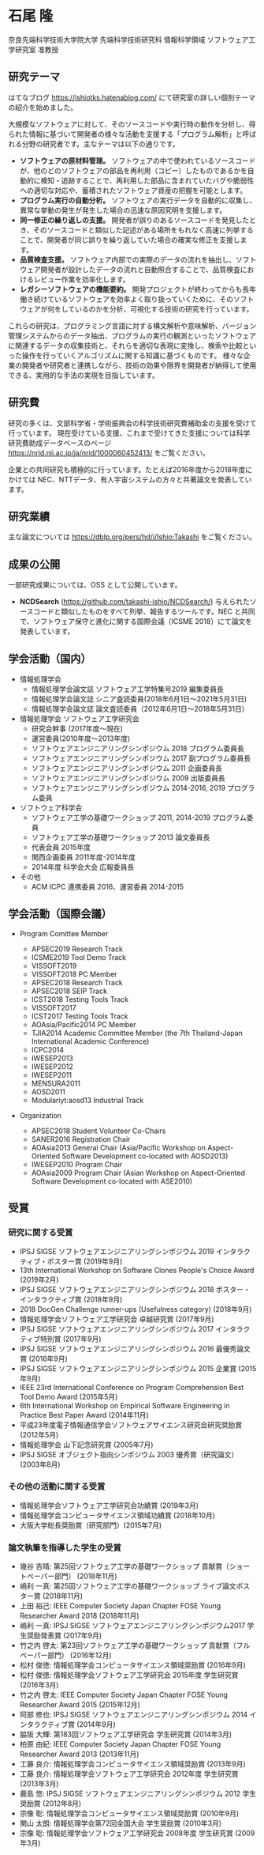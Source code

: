 # 石尾 隆 

奈良先端科学技術大学院大学 先端科学技術研究科 情報科学領域 ソフトウェア工学研究室 准教授

## 研究テーマ

はてなブログ <https://ishiotks.hatenablog.com/> にて研究室の詳しい個別テーマの紹介を始めました。

大規模なソフトウェアに対して、そのソースコードや実行時の動作を分析し、得られた情報に基づいて開発者の様々な活動を支援する「プログラム解析」と呼ばれる分野の研究者です。主なテーマは以下の通りです。

 - **ソフトウェアの原材料管理。** ソフトウェアの中で使われているソースコードが、他のどのソフトウェアの部品を再利用（コピー）したものであるかを自動的に検知・追跡することで、再利用した部品に含まれていたバグや脆弱性への適切な対応や、蓄積されたソフトウェア資産の把握を可能とします。
 - **プログラム実行の自動分析。** ソフトウェアの実行データを自動的に収集し、異常な挙動の発生が発生した場合の迅速な原因究明を支援します。
 - **同一修正の繰り返しの支援。** 開発者が誤りのあるソースコードを発見したとき、そのソースコードと類似した記述がある場所をもれなく高速に列挙することで、開発者が同じ誤りを繰り返していた場合の確実な修正を支援します。
 - **品質検査支援。** ソフトウェア内部での実際のデータの流れを抽出し、ソフトウェア開発者が設計したデータの流れと自動照合することで、品質検査におけるレビュー作業を効率化します。
 - **レガシーソフトウェアの機能要約。** 開発プロジェクトが終わってからも長年働き続けているソフトウェアを効率よく取り扱っていくために、そのソフトウェアが何をしているのかを分析、可視化する技術の研究を行っています。

これらの研究は、プログラミング言語に対する構文解析や意味解析、バージョン管理システムからのデータ抽出、プログラムの実行の観測といったソフトウェアに関連するデータの収集技術と、それらを適切な表現に変換し、検索や比較といった操作を行っていくアルゴリズムに関する知識に基づくものです。
様々な企業の開発者や研究者と連携しながら、技術の効果や限界を開発者が納得して使用できる、実用的な手法の実現を目指しています。

## 研究費

研究の多くは、文部科学省・学術振興会の科学技術研究費補助金の支援を受けて行っています。
現在受けている支援、これまで受けてきた支援については科学研究費助成データベースのページ <https://nrid.nii.ac.jp/ja/nrid/1000060452413/> をご覧ください。

企業との共同研究も積極的に行っています。たとえば2016年度から2018年度にかけては NEC、NTTデータ、有人宇宙システムの方々と共著論文を発表しています。

## 研究業績

主な論文については <https://dblp.org/pers/hd/i/Ishio:Takashi> をご覧ください。


## 成果の公開

一部研究成果については、OSS として公開しています。

 - **NCDSearch** (<https://github.com/takashi-ishio/NCDSearch/>) 与えられたソースコードと類似したものをすべて列挙、報告するツールです。NEC と共同で、ソフトウェア保守と進化に関する国際会議（ICSME 2018）にて論文を発表しています。


## 学会活動（国内）

 - 情報処理学会
   - 情報処理学会論文誌 ソフトウェア工学特集号2019 編集委員長
   - 情報処理学会論文誌 シニア査読委員(2018年6月1日～2021年5月31日)
   - 情報処理学会論文誌 論文査読委員（2012年6月1日～2018年5月31日）
 - 情報処理学会 ソフトウェア工学研究会
   - 研究会幹事 (2017年度～現在)
   - 運営委員(2010年度～2013年度)
   - ソフトウェアエンジニアリングシンポジウム 2018 プログラム委員長
   - ソフトウェアエンジニアリングシンポジウム 2017 副プログラム委員長
   - ソフトウェアエンジニアリングシンポジウム 2011 企画委員長
   - ソフトウェアエンジニアリングシンポジウム 2009 出版委員長
   - ソフトウェアエンジニアリングシンポジウム 2014-2016, 2019 プログラム委員 
 - ソフトウェア科学会
   - ソフトウェア工学の基礎ワークショップ 2011, 2014-2019 プログラム委員
   - ソフトウェア工学の基礎ワークショップ 2013 論文委員長
   - 代表会員 2015年度
   - 関西企画委員 2011年度-2014年度
   - 2014年度 科学会大会 広報委員長
 - その他
   - ACM ICPC 連携委員 2016、運営委員 2014-2015

## 学会活動（国際会議）

 - Program Comittee Member
   - APSEC2019 Research Track
   - ICSME2019 Tool Demo Track 
   - VISSOFT2019
   - VISSOFT2018 PC Member
   - APSEC2018 Research Track
   - APSEC2018 SEIP Track
   - ICST2018 Testing Tools Track
   - VISSOFT2017
   - ICST2017 Testing Tools Track
   - AOAsia/Pacific2014 PC Member
   - TJIA2014 Academic Committee Member (the 7th Thailand-Japan International Academic Conference)
   - ICPC2014
   - IWESEP2013
   - IWESEP2012
   - IWESEP2011
   - MENSURA2011
   - AOSD2011
   - Modulariyt:aosd13 Industrial Track

 - Organization
   - APSEC2018 Student Volunteer Co-Chairs
   - SANER2016 Registration Chair
   - AOAsia2013 General Chair (Asia/Pacific Workshop on Aspect-Oriented Software Development co-located with AOSD2013)
   - IWESEP2010 Program Chair
   - AOAsia2009 Program Chair (Asian Workshop on Aspect-Oriented Software Development co-located with ASE2010)


## 受賞

### 研究に関する受賞

 - IPSJ SIGSE ソフトウェアエンジニアリングシンポジウム 2019 インタラクティブ・ポスター賞 (2019年9月)
 - 13th International Workshop on Software Clones People's Choice Award (2019年2月)
 - IPSJ SIGSE ソフトウェアエンジニアリングシンポジウム 2018 ポスター・インタラクティブ賞 (2018年9月)
 - 2018 DocGen Challenge runner-ups (Usefulness category) (2018年9月)
 - 情報処理学会ソフトウェア工学研究会 卓越研究賞 (2017年9月)
 - IPSJ SIGSE ソフトウェアエンジニアリングシンポジウム 2017 インタラクティブ特別賞 (2017年9月)
 - IPSJ SIGSE ソフトウェアエンジニアリングシンポジウム 2016 最優秀論文賞 (2016年9月)
 - IPSJ SIGSE ソフトウェアエンジニアリングシンポジウム 2015 企業賞 (2015年9月)
 - IEEE 23rd International Conference on Program Comprehension Best Tool Demo Award (2015年5月)
 - 6th International Workshop on Empirical Software Engineering in Practice Best Paper Award (2014年11月)
 - 平成23年度電子情報通信学会ソフトウェアサイエンス研究会研究奨励賞 (2012年5月)
 - 情報処理学会 山下記念研究賞 (2005年7月)
 - IPSJ SIGSE オブジェクト指向シンポジウム 2003 優秀賞（研究論文）(2003年8月)

### その他の活動に関する受賞

 - 情報処理学会ソフトウェア工学研究会功績賞 (2019年3月)
 - 情報処理学会コンピュータサイエンス領域功績賞 (2018年10月)
 - 大阪大学総長奨励賞（研究部門）(2015年7月)


### 論文執筆を指導した学生の受賞

 - 幾谷 吉晴: 第25回ソフトウェア工学の基礎ワークショップ 貢献賞（ショートペーパー部門） (2018年11月)
 - 嶋利 一真: 第25回ソフトウェア工学の基礎ワークショップ ライブ論文ポスター賞 (2018年11月)
 - 上田 裕己: IEEE Computer Society Japan Chapter FOSE Young Researcher Award 2018 (2018年11月)
 - 嶋利 一真: IPSJ SIGSE ソフトウェアエンジニアリングシンポジウム2017 学生奨励発表賞 (2017年9月)
 - 竹之内 啓太: 第23回ソフトウェア工学の基礎ワークショップ 貢献賞（フルペーパー部門） (2016年12月)
 - 松村 俊徳: 情報処理学会コンピュータサイエンス領域奨励賞 (2016年9月)
 - 松村 俊徳: 情報処理学会ソフトウェア工学研究会 2015年度 学生研究賞 (2016年3月)
 - 竹之内 啓太: IEEE Computer Society Japan Chapter FOSE Young Researcher Award 2015 (2015年12月)
 - 阿部 修也: IPSJ SIGSE ソフトウェアエンジニアリングシンポジウム 2014 インタラクティブ賞 (2014年9月)
 - 脇阪 大輝: 第183回ソフトウェア工学研究会 学生研究賞 (2014年3月)
 - 柏原 由紀: IEEE Computer Society Japan Chapter FOSE Young Researcher Award 2013 (2013年11月)
 - 工藤 良介: 情報処理学会コンピュータサイエンス領域奨励賞 (2013年9月)
 - 工藤 良介: 情報処理学会ソフトウェア工学研究会 2012年度 学生研究賞 (2013年3月)
 - 鹿島 悠: IPSJ SIGSE ソフトウェアエンジニアリングシンポジウム 2012 学生奨励賞 (2012年8月)
 - 宗像 聡: 情報処理学会コンピュータサイエンス領域奨励賞 (2010年9月)
 - 関山 太朗: 情報処理学会第72回全国大会 学生奨励賞 (2010年3月)
 - 宗像 聡: 情報処理学会ソフトウェア工学研究会 2008年度 学生研究賞 (2009年3月)

